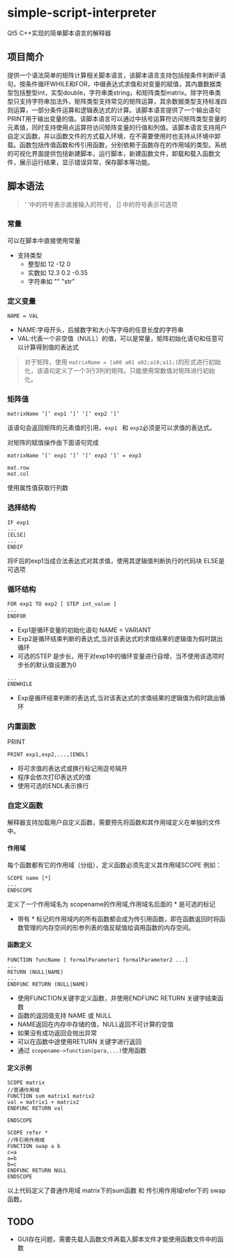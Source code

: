 # simple-script-interpreter
Qt5 C++实现的简单脚本语言的解释器

## 项目简介
提供一个语法简单的矩阵计算相关脚本语言，该脚本语言支持包括按条件判断IF语句，按条件循环WHILE和FOR，中缀表达式求值和对变量的赋值，其内置数据类型包括整型int，实型double，字符串类string，和矩阵类型matrix。除字符串类型只支持字符串加法外，矩阵类型支持常见的矩阵运算，其余数据类型支持标准四则运算，一部分条件运算和逻辑表达式的计算。该脚本语言提供了一个输出语句PRINT用于输出变量的值。该脚本语言可以通过中括号运算符访问矩阵类型变量的元素值，同时支持使用点运算符访问矩阵变量的行值和列值。该脚本语言支持用户自定义函数，并以函数文件的方式载入环境，在不需要使用时也支持从环境中卸载。函数包括传值函数和传引用函数，分别依赖于函数存在的作用域的类型。系统的可视化界面提供包括新建脚本，运行脚本，新建函数文件，卸载和载入函数文件，展示运行结果，显示错误异常，保存脚本等功能。

## 脚本语法
> ‘ ‘中的符号表示直接输入的符号， [] 中的符号表示可选项
### 常量
可以在脚本中直接使用常量
- 支持类型
  - 整型如 12 -12 0
  - 实数如 12.3 0.2 -0.35
  - 字符串如 ""  "str"
### 定义变量
```
NAME = VAL
```
- NAME:字母开头，后接数字和大小写字母的任意长度的字符串
- VAL:代表一个非空值（NULL）的值，可以是常量，矩阵初始化语句和任意可以计算得到值的表达式
> 对于矩阵，使用 `matrixName = [a00 a01 a02;a10;a11;]`的形式进行初始化，该语句定义了一个3行3列的矩阵。只能使用常数值对矩阵进行初始化。

### 矩阵值
```
matrixName ‘[‘ exp1 ‘]’ ‘[‘ exp2 ‘]’
```
该语句会返回矩阵的元素值的引用，`exp1 ` 和 `exp2`必须是可以求值的表达式。

对矩阵的赋值操作由下面语句完成
```
matrixName ‘[‘ exp1 ‘]’ ‘[‘ exp2 ‘]’ = exp3
```

```
mat.row
mat.col
```
使用属性值获取行列数


### 选择结构
```
IF exp1
...
[ELSE]
...
ENDIF
```
将IF后的exp1当成合法表达式对其求值，使用其逻辑值判断执行的代码块
ELSE是可选项

### 循环结构
```
FOR exp1 TO exp2 [ STEP int_value ]
...
ENDFOR
```
- Exp1是循环变量的初始化语句 NAME = VARIANT
- Exp2是循环结束判断的表达式,当对该表达式的求值结果的逻辑值为假时跳出循环
- 可选的STEP 是步长，用于对exp1中的循环变量进行自增，当不使用该选项时步长的默认值设置为0

```WHILE exp
...
ENDWHILE
```
- Exp是循环结束判断的表达式,当对该表达式的求值结果的逻辑值为假时跳出循环

### 内置函数
PRINT
```
PRINT exp1,exp2,...,[ENDL]
```
- 将可求值的表达式或换行标记用逗号隔开
- 程序会依次打印表达式的值
- 使用可选的ENDL表示换行

### 自定义函数
解释器支持加载用户自定义函数，需要预先将函数和其作用域定义在单独的文件中。

#### 作用域
每个函数都有它的作用域（分组），定义函数必须先定义其作用域SCOPE
例如：
```
SCOPE name [*]
...
ENDSCOPE
```
定义了一个作用域名为 scopename的作用域,作用域名后面的 * 是可选的标记
- 带有 * 标记的作用域内的所有函数都会成为传引用函数，即在函数返回时将函数管理的内存空间的形参列表的值反赋值给调用函数的内存空间。

#### 函数定义
```
FUNCTION funcName [ formalParameter1 formalParameter2 ...]
...
RETURN (NULL|NAME)
...
ENDFUNC RETURN (NULL|NAME)
```
- 使用FUNCTION关键字定义函数，并使用ENDFUNC RETURN 关键字结束函数
- 函数的返回值支持 NAME 或 NULL
- NAME返回在内存中存储的值，NULL返回不可计算的空值
- 如果没有成功返回会抛出异常
- 可以在函数中途使用RETURN 关键字进行返回
- 通过 `scopename->function(para,...)`使用函数
#### 定义示例
```
SCOPE matrix
//普通作用域
FUNCTION sum matrix1 matrix2
val = matrix1 + matrix2
ENDFUNC RETURN val

ENDSCOPE

SCOPE refer *
//传引用作用域
FUNCTION swap a b
c=a
a=b
b=c
ENDFUNC RETURN NULL
ENDSCOPE
```
以上代码定义了普通作用域 matrix下的sum函数 和 传引用作用域refer下的 swap函数。

## TODO
- GUI存在问题，需要先载入函数文件再载入脚本文件才能使用函数文件中的函数
